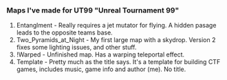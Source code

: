 ### Maps I've made for UT99 "Unreal Tournament 99"
1. Entanglment - Really requires a jet mutator for flying.  A hidden pasage leads to the opposite teams base.
2. Two_Pyramids_at_Night - My first large map with a skydrop. Version 2 fixes some lighting issues, and other stuff.
3. !Warped - Unfinished map. Has a warping teleportal effect.
4. Template - Pretty much as the title says.  It's a template for building CTF games, includes music, game info and author (me). No title.
